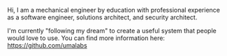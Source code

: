 Hi, I am a mechanical engineer by education with professional experience as a software engineer, solutions architect, and security architect.

I'm currently "following my dream" to create a useful system that people would love to use. You can find more information here: https://github.com/umalabs

<!---
1token/1token is a ✨ special ✨ repository because its `README.md` (this file) appears on your GitHub profile.
You can click the Preview link to take a look at your changes.
--->

